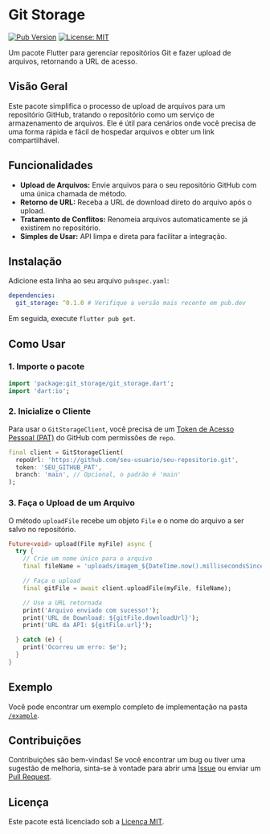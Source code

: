 # Git Storage

[![Pub Version](https://img.shields.io/pub/v/git_storage?style=flat-square)](https://pub.dev/packages/git_storage)
[![License: MIT](https://img.shields.io/badge/license-MIT-blue.svg?style=flat-square)](https://opensource.org/licenses/MIT)

Um pacote Flutter para gerenciar repositórios Git e fazer upload de arquivos, retornando a URL de acesso.

## Visão Geral

Este pacote simplifica o processo de upload de arquivos para um repositório GitHub, tratando o repositório como um serviço de armazenamento de arquivos. Ele é útil para cenários onde você precisa de uma forma rápida e fácil de hospedar arquivos e obter um link compartilhável.

## Funcionalidades

-   **Upload de Arquivos:** Envie arquivos para o seu repositório GitHub com uma única chamada de método.
-   **Retorno de URL:** Receba a URL de download direto do arquivo após o upload.
-   **Tratamento de Conflitos:** Renomeia arquivos automaticamente se já existirem no repositório.
-   **Simples de Usar:** API limpa e direta para facilitar a integração.

## Instalação

Adicione esta linha ao seu arquivo `pubspec.yaml`:

```yaml
dependencies:
  git_storage: ^0.1.0 # Verifique a versão mais recente em pub.dev
```

Em seguida, execute `flutter pub get`.

## Como Usar

### 1. Importe o pacote

```dart
import 'package:git_storage/git_storage.dart';
import 'dart:io';
```

### 2. Inicialize o Cliente

Para usar o `GitStorageClient`, você precisa de um [Token de Acesso Pessoal (PAT)](https://docs.github.com/en/authentication/keeping-your-account-and-data-secure/creating-a-personal-access-token) do GitHub com permissões de `repo`.

```dart
final client = GitStorageClient(
  repoUrl: 'https://github.com/seu-usuario/seu-repositorio.git',
  token: 'SEU_GITHUB_PAT',
  branch: 'main', // Opcional, o padrão é 'main'
);
```

### 3. Faça o Upload de um Arquivo

O método `uploadFile` recebe um objeto `File` e o nome do arquivo a ser salvo no repositório.

```dart
Future<void> upload(File myFile) async {
  try {
    // Crie um nome único para o arquivo
    final fileName = 'uploads/imagem_${DateTime.now().millisecondsSinceEpoch}.jpg';

    // Faça o upload
    final gitFile = await client.uploadFile(myFile, fileName);

    // Use a URL retornada
    print('Arquivo enviado com sucesso!');
    print('URL de Download: ${gitFile.downloadUrl}');
    print('URL da API: ${gitFile.url}');

  } catch (e) {
    print('Ocorreu um erro: $e');
  }
}
```

## Exemplo

Você pode encontrar um exemplo completo de implementação na pasta [`/example`](/example).

## Contribuições

Contribuições são bem-vindas! Se você encontrar um bug ou tiver uma sugestão de melhoria, sinta-se à vontade para abrir uma [Issue](https://github.com/yourusername/git_storage/issues) ou enviar um [Pull Request](https://github.com/yourusername/git_storage/pulls).

## Licença

Este pacote está licenciado sob a [Licença MIT](LICENSE).